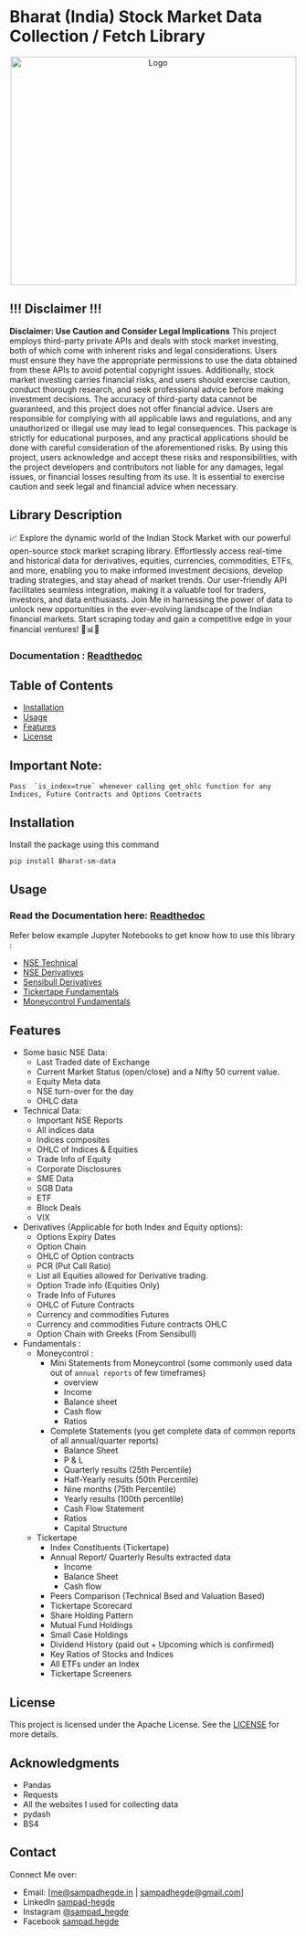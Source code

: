 # Bharat (India) Stock Market Data Collection / Fetch Library

<p align="center">
  <img src="https://github.com/Sampad-Hegde/Bharat-SM-Data/blob/master/Logo.png" alt="Logo" width="500" height="400">
</p>

## !!! Disclaimer !!!
**Disclaimer: Use Caution and Consider Legal Implications**
  This project employs third-party private APIs and deals with stock market investing,
both of which come with inherent risks and legal considerations.
Users must ensure
they have the appropriate permissions to use the data obtained from these APIs to avoid potential copyright issues.
Additionally, stock market investing carries financial risks, and users should exercise caution,
conduct thorough research, and seek professional advice before making investment decisions.
The accuracy of third-party data cannot be guaranteed, and this project does not offer financial advice.
Users are responsible for complying with all applicable laws and regulations,
and any unauthorized or illegal use may lead to legal consequences.
This package is strictly for educational purposes,
and any practical applications should be done with careful consideration of the aforementioned risks.
By using this project, users acknowledge and accept these risks and responsibilities,
with the project developers and contributors not liable for any damages,
legal issues, or financial losses resulting from its use.
It is essential to exercise caution and seek legal and financial advice when necessary.


## Library Description
📈 Explore the dynamic world of the Indian Stock Market with our powerful open-source stock market scraping library. 
Effortlessly access real-time and historical data for derivatives, equities, currencies, commodities, ETFs, and more, 
enabling you to make informed investment decisions, develop trading strategies, and stay ahead of market trends.
Our user-friendly API facilitates seamless integration,
making it a valuable tool for traders, investors, and data enthusiasts.
Join Me in harnessing the power of data
to unlock new opportunities in the ever-evolving landscape of the Indian financial markets.
Start scraping today and gain a competitive edge in your financial ventures!
💼📊🚀

### Documentation : [Readthedoc](https://bharat-sm-data.readthedocs.io/en/latest/index.html)

## Table of Contents

- [Installation](#installation)
- [Usage](#usage)
- [Features](#features)
- [License](#license)

## Important Note:
```text
Pass  `is_index=true` whenever calling get_ohlc function for any Indices, Future Contracts and Options Contracts
```

## Installation
Install the package using this command

```bash
pip install Bharat-sm-data
```

## Usage

### Read the Documentation here: [Readthedoc](https://bharat-sm-data.readthedocs.io/en/latest/index.html)

Refer below example Jupyter Notebooks to get know how to use this library :
- [NSE Technical](https://github.com/Sampad-Hegde/Bharat-SM-Data/blob/master/examples/Technical_NSE.ipynb)
- [NSE Derivatives](https://github.com/Sampad-Hegde/Bharat-SM-Data/blob/master/examples/Derivatives_NSE.ipynb)
- [Sensibull  Derivatives](https://github.com/Sampad-Hegde/Bharat-SM-Data/blob/master/examples/Derivatives_Sensibull.ipynb)
- [Tickertape Fundamentals](https://github.com/Sampad-Hegde/Bharat-SM-Data/blob/master/examples/Fundementals_Tickertape.ipynb)
- [Moneycontrol Fundamentals](https://github.com/Sampad-Hegde/Bharat-SM-Data/blob/master/examples/Fundementals_Moneycontrol.ipynb)
 

## Features

- Some basic NSE Data:
  - Last Traded date of Exchange
  - Current Market Status (open/close) and a Nifty 50 current value.
  - Equity Meta data
  - NSE turn-over for the day
  - OHLC data
- Technical Data:
  - Important NSE Reports   
  - All indices data
  - Indices composites
  - OHLC of Indices & Equities
  - Trade Info of Equity
  - Corporate Disclosures
  - SME Data
  - SGB Data
  - ETF
  - Block Deals
  - VIX
- Derivatives (Applicable for both Index and Equity options):
  - Options Expiry Dates
  - Option Chain
  - OHLC of Option contracts
  - PCR (Put Call Ratio)
  - List all Equities allowed for Derivative trading.
  - Option Trade info (Equities Only)
  - Trade Info of Futures
  - OHLC of Future Contracts
  - Currency and commodities Futures
  - Currency and commodities Future contracts OHLC
  - Option Chain with Greeks (From Sensibull)
- Fundamentals :
  - Moneycontrol :
    - Mini Statements from Moneycontrol (some commonly used data out of `annual reports` of few timeframes)
      - overview
      - Income
      - Balance sheet
      - Cash flow
      - Ratios
    - Complete Statements (you get complete data of common reports of all annual/quarter reports)
      - Balance Sheet
      - P & L
      - Quarterly results (25th Percentile)
      - Half-Yearly results (50th Percentile)
      - Nine months (75th Percentile)
      - Yearly results (100th percentile)
      - Cash Flow Statement
      - Ratios
      - Capital Structure
  - Tickertape
    - Index Constituents (Tickertape)
    - Annual Report/ Quarterly Results extracted data
      - Income
      - Balance Sheet
      - Cash flow
    - Peers Comparison (Technical Bsed and Valuation Based)
    - Tickertape Scorecard
    - Share Holding Pattern
    - Mutual Fund Holdings
    - Small Case Holdings
    - Dividend History (paid out + Upcoming which is confirmed)
    - Key Ratios of Stocks and Indices
    - All ETFs under an Index
    - Tickertape Screeners

## License

This project is licensed under the Apache License.
See the [LICENSE](https://github.com/Sampad-Hegde/Bharat-SM-Data/blob/master/LICENSE) for more details.

## Acknowledgments
- Pandas
- Requests
- All the websites I used for collecting data
- pydash
- BS4

## Contact
Connect Me over: 
- Email: [me@sampadhegde.in | sampadhegde@gmail.com]
- LinkedIn [sampad-hegde](https://www.linkedin.com/in/sampad-hegde)
- Instagram [@sampad_hegde](https://www.instagram.com/sampad_hegde)
- Facebook [sampad.hegde](https://www.facebook.com/sampad.hegde)
